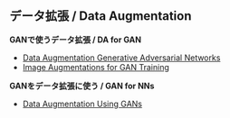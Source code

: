 <a id="Augmentation"></a>

## データ拡張 / Data Augmentation

**GANで使うデータ拡張 / DA for GAN**

- [Data Augmentation Generative Adversarial Networks](https://arxiv.org/abs/1711.04340)
- [Image Augmentations for GAN Training](https://arxiv.org/abs/2006.02595)

**GANをデータ拡張に使う / GAN for NNs**

- [Data Augmentation Using GANs](https://arxiv.org/abs/1904.09135)